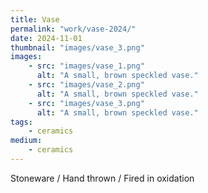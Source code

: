 ```yaml
---
title: Vase
permalink: "work/vase-2024/"
date: 2024-11-01
thumbnail: "images/vase_3.png"
images:
    - src: "images/vase_1.png"
      alt: "A small, brown speckled vase."
    - src: "images/vase_2.png"
      alt: "A small, brown speckled vase."
    - src: "images/vase_3.png"
      alt: "A small, brown speckled vase."
tags: 
    - ceramics
medium: 
    - ceramics
---
```


Stoneware / Hand thrown / Fired in oxidation